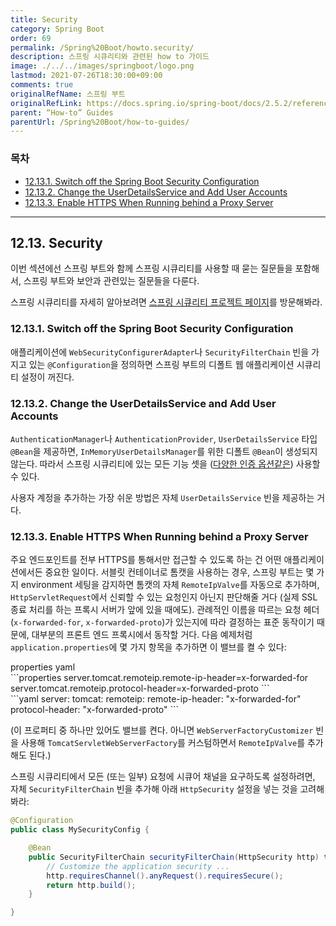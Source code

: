 ```yaml
---
title: Security
category: Spring Boot
order: 69
permalink: /Spring%20Boot/howto.security/
description: 스프링 시큐리티와 관련된 how to 가이드
image: ./../../images/springboot/logo.png
lastmod: 2021-07-26T18:30:00+09:00
comments: true
originalRefName: 스프링 부트
originalRefLink: https://docs.spring.io/spring-boot/docs/2.5.2/reference/htmlsingle/#howto.security
parent: “How-to” Guides
parentUrl: /Spring%20Boot/how-to-guides/
---
```

<script>defaultLanguages = ['properties']</script>

### 목차

- [12.13.1. Switch off the Spring Boot Security Configuration](#12131-switch-off-the-spring-boot-security-configuration)
- [12.13.2. Change the UserDetailsService and Add User Accounts](#12132-change-the-userdetailsservice-and-add-user-accounts)
- [12.13.3. Enable HTTPS When Running behind a Proxy Server](#12133-enable-https-when-running-behind-a-proxy-server)

---

## 12.13. Security

이번 섹션에선 스프링 부트와 함께 스프링 시큐리티를 사용할 때 묻는 질문들을 포함해서, 스프링 부트와 보안과 관련있는 질문들을 다룬다.

스프링 시큐리티를 자세히 알아보려면 [스프링 시큐리티 프로젝트 페이지](https://spring.io/projects/spring-security)를 방문해봐라.

### 12.13.1. Switch off the Spring Boot Security Configuration

애플리케이션에 `WebSecurityConfigurerAdapter`나 `SecurityFilterChain` 빈을 가지고 있는 `@Configuration`을 정의하면 스프링 부트의 디폴트 웹 애플리케이션 시큐리티 설정이 꺼진다.

### 12.13.2. Change the UserDetailsService and Add User Accounts

`AuthenticationManager`나 `AuthenticationProvider`, `UserDetailsService` 타입 `@Bean`을 제공하면, `InMemoryUserDetailsManager`를 위한 디폴트 `@Bean`이 생성되지 않는다. 따라서 스프링 시큐리티에 있는 모든 기능 셋을 ([다양한 인증 옵션같은](../../Spring%20Security/authentication/)) 사용할 수 있다.

사용자 계정을 추가하는 가장 쉬운 방법은 자체 `UserDetailsService` 빈을 제공하는 거다.

### 12.13.3. Enable HTTPS When Running behind a Proxy Server

주요 엔드포인트를 전부 HTTPS를 통해서만 접근할 수 있도록 하는 건 어떤 애플리케이션에서든 중요한 일이다. 서블릿 컨테이너로 톰캣을 사용하는 경우, 스프링 부트는 몇 가지 environment 세팅을 감지하면 톰캣의 자체 `RemoteIpValve`를 자동으로 추가하며, `HttpServletRequest`에서 신뢰할 수 있는 요청인지 아닌지 판단해줄 거다 (실제 SSL 종료 처리를 하는 프록시 서버가 앞에 있을 때에도). 관례적인 이름을 따르는 요청 헤더(`x-forwarded-for`, `x-forwarded-proto`)가 있는지에 따라 결정하는 표준 동작이기 때문에, 대부분의 프론트 엔드 프록시에서 동작할 거다. 다음 예제처럼 `application.properties`에 몇 가지 항목을 추가하면 이 밸브를 켤 수 있다:

<div class="switch-language-wrapper properties yaml">
<span class="switch-language properties">properties</span>
<span class="switch-language yaml">yaml</span>
</div>
<div class="language-only-for-properties properties yaml"></div>
```properties
server.tomcat.remoteip.remote-ip-header=x-forwarded-for
server.tomcat.remoteip.protocol-header=x-forwarded-proto
```
<div class="language-only-for-yaml properties yaml"></div>
```yaml
server:
  tomcat:
    remoteip:
      remote-ip-header: "x-forwarded-for"
      protocol-header: "x-forwarded-proto"
```

(이 프로퍼티 중 하나만 있어도 밸브를 켠다. 아니면 `WebServerFactoryCustomizer` 빈을 사용해 `TomcatServletWebServerFactory`를 커스텀하면서 `RemoteIpValve`를 추가해도 된다.)

스프링 시큐리티에서 모든 (또는 일부) 요청에 시큐어 채널을 요구하도록 설정하려면, 자체 `SecurityFilterChain` 빈을 추가해 아래 `HttpSecurity` 설정을 넣는 것을 고려해봐라:

```java
@Configuration
public class MySecurityConfig {

    @Bean
    public SecurityFilterChain securityFilterChain(HttpSecurity http) throws Exception {
        // Customize the application security ...
        http.requiresChannel().anyRequest().requiresSecure();
        return http.build();
    }

}
```
